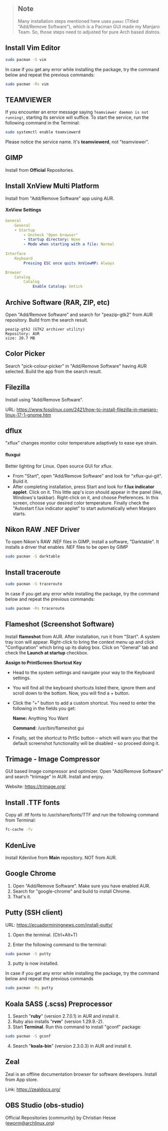 > ## Note
> Many installation steps mentioned here uses `pamac` (Titled "Add/Remove Software"), which is a Pacman GUI made my Manjaro Team. So, those steps need to adjusted for pure Arch based distros.

## Install Vim Editor

```sh
sudo pacman -S vim
```

In case if you get any error while installing the package, try the command below and repeat the previous commands:

```sh
sudo pacman -Rs vim
```

## TEAMVIEWER

If you encounter an error message saying `Teamviewer daemon is not running!`, starting its service will suffice. To start the service, run the following command in the Terminal:

```sh
sudo systemctl enable teamviewerd
```

Please notice the service name. It's **teamviewerd**, not "teamviewer".

## GIMP

Install from **Official** Repositories.

## Install XnView Multi Platform

Install from "Add/Remove Software" app using AUR.

#### XnView Settings

```yaml
General
	General
	- Startup
		- Uncheck "Open browser"
		- Startup directory: None
		- Mode when starting with a file: Normal
	
Interface
	Keyboard
		Pressing ESC once quits XnViewMP: Always

Browser
	Catalog
		Catalog
			Enable Catalog: Untick
```

## Archive Software (RAR, ZIP, etc)

Open "Add/Remove Software" and search for "peazip-gtk2" from AUR repository. Build from the search result.

```
peazip-gtk2 (GTK2 archiver utility)
Repository: AUR
size: 20.7 MB
```

## Color Picker

Search "pick-colour-picker" in "Add/Remove Software" having AUR selected. Build the app from the search result.

## Filezilla

Install using "Add/Remove Software".

URL: https://www.fosslinux.com/2421/how-to-install-filezilla-in-manjaro-linux-17-1-gnome.htm

## dflux

"xflux" changes monitor color temperature adaptively to ease eye strain.

#### fluxgui

Better lighting for Linux. Open source GUI for xflux.

- From "Start", open "Add/Remove Software" and look for "xflux-gui-git". Build it.
- After completing installation, press Start and look for **f.lux indicator applet**. Click on it. This little app's icon should appear in the panel (like, Windows's taskbar). Right-click on it, and choose Preferences. In this screen, choose your desired color temperature. Finally check the "Autostart f.lux indicator applet" to start automatically when Manjaro starts.

## Nikon RAW .NEF Driver

To open Nikon's RAW .NEF files in GIMP, install a software, "Darktable". It installs a driver that enables .NEF files to be open by GIMP

```sh
sudo pacman -S darktable
```

## Install traceroute

```sh
sudo pacman -S traceroute
```

In case if you get any error while installing the package, try the command below and repeat the previous commands:

```sh
sudo pacman -Rs traceroute
```

## Flameshot (Screenshot Software)

Install **flameshot** from AUR. After installation, run it from "Start". A system tray icon will appear.
Right-click to bring the context menu up and click "Configuration" which bring up its dialog box. Click on "General" tab and check the **Launch at startup** checkbox.

**Assign to PrintScreen Shortcut Key**

- Head to the system settings and navigate your way to the Keyboard settings.
- You will find all the keyboard shortcuts listed there, ignore them and scroll down to the bottom. Now, you will find a + button.
- Click the “+” button to add a custom shortcut. You need to enter the following in the fields you get:

    **Name:** Anything You Want

    **Command:** /usr/bin/flameshot gui

- Finally, set the shortcut to PrtSc button – which will warn you that the default screenshot functionality will be disabled – so proceed doing it.

## Trimage - Image Compressor

GUI based Image compressor and optimizer. Open "Add/Remove Software" and search "triimage" in AUR. Install and enjoy.

Website: https://trimage.org/

## Install .TTF fonts

Copy all .ttf fonts to /usr/share/fonts/TTF and run the following command from Terminal:

```sh
fc-cache -fv
```

## KdenLive

Install Kdenlive from **Main** repository. NOT from AUR.

## Google Chrome

1. Open "Add/Remove Software". Make sure you have enabled AUR.
2. Search for "google-chrome" and build to install Chrome.
3. That's it.

## Putty (SSH client)

URL: https://ecuadorminingnews.com/install-putty/

1. Open the terminal. (Ctrl+Alt+T)

2. Enter the following command to the terminal:

```sh
sudo pacman -S putty
```

3. putty is now installed.

In case if you get any error while installing the package, try the command below and repeat the previous commands

```sh
sudo pacman -Rs putty
```

## Koala SASS (.scss) Preprocessor

1. Search "**ruby**" (version 2.7.0.1) in AUR and install it.
2. Ruby also installs "**rvm**" (version 1.29.9.-2).
3. Start **Terminal**. Run this command to install "gconf" package:

```sh
sudo pacman -S gconf
```

4. Search "**koala-bin**" (version 2.3.0.3) in AUR and install it.

## Zeal

Zeal is an offline documentation browser for software developers.
Install from App store.

Link: https://zealdocs.org/

## OBS Studio (obs-studio)

Official Repositories (community) by Christian Hesse (eworm@archlinux.org)